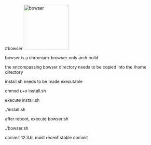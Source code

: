 #bowser 
<img src="https://sites.google.com/site/palaceofshadow/ttyd-bowser.jpg" alt="bowser" height="150" width="150"> 

bowser is a chromium-browser-only arch build

the encompassing bowser directory needs to be copied into the /home directory

install.sh needs to be made executable

chmod u+x install.sh

execute install.sh

./install.sh

after reboot, execute bowser.sh

./bowser.sh

commit 12.3.6, most recent stable commit
